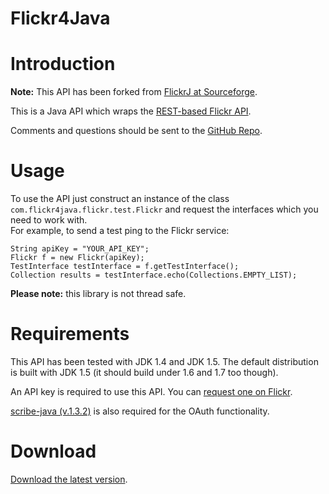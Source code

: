 Flickr4Java
==

Introduction
===

__Note:__ This API has been forked from [FlickrJ at Sourceforge](http://flickrj.sourceforge.net/).

This is a Java API which wraps the [REST-based Flickr API](http://www.flickr.com/services/api/).

Comments and questions should be sent to the [GitHub Repo](https://github.com/callmeal/Flickr4Java).

Usage
===

To use the API just construct an instance of the class `com.flickr4java.flickr.test.Flickr` and request the interfaces which you need to work with.  
For example, to send a test ping to the Flickr service:

    String apiKey = "YOUR_API_KEY";
    Flickr f = new Flickr(apiKey);
    TestInterface testInterface = f.getTestInterface();
    Collection results = testInterface.echo(Collections.EMPTY_LIST);

__Please note:__ this library is not thread safe.


Requirements
===
This API has been tested with JDK 1.4 and JDK 1.5. The default distribution is built with JDK 1.5 (it should build under 1.6 and 1.7 too though).

An API key is required to use this API.  You can [request one on Flickr](http://www.flickr.com/services/api/).

[scribe-java (v.1.3.2)](https://github.com/fernandezpablo85/scribe-java/wiki/Getting-Started) is also required for the OAuth functionality.

Download
===

[Download the latest version](https://github.com/callmeal/Flickr4Java/archive/master.zip).
